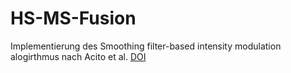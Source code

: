 # HS-MS-Fusion

Implementierung des Smoothing filter-based intensity modulation alogirthmus nach Acito et al. [DOI](https://doi.org/10.1109/JSTARS.2021.3132135)